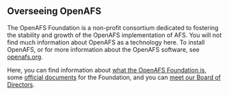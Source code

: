 ---
---

<h2>Overseeing OpenAFS</h2>

The OpenAFS Foundation is a non-profit consortium dedicated to fostering the
stability and growth of the OpenAFS implementation of AFS. You will not find
much information about OpenAFS as a technology here. To install OpenAFS, or for
more information about the OpenAFS software, see
[openafs.org](http://www.openafs.org/).

Here, you can find information about [what the OpenAFS Foundation
is]({{site.baseurl}}/about/), some [official documents]({{site.baseurl}}/docs/)
for the Foundation, and you can [meet our Board of
Directors]({{site.baseurl}}/board/).
